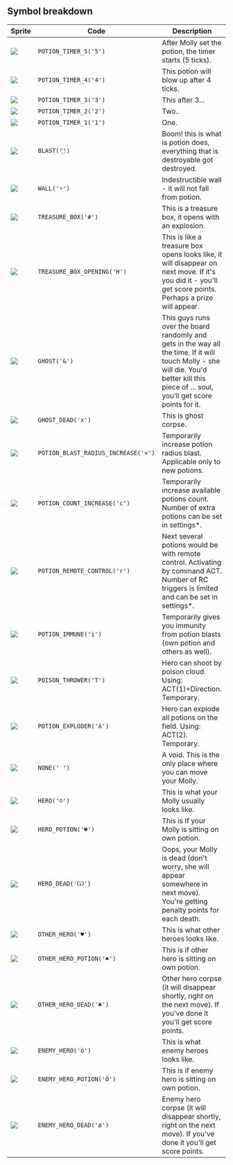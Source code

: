 <meta charset="UTF-8">

## Symbol breakdown
| Sprite | Code | Description |
| -------- | -------- | -------- |
|<img src="/codenjoy-contest/resources/mollymage/sprite/potion_timer_5.png" style="height:auto;" /> | `POTION_TIMER_5('5')` | After Molly set the potion, the timer starts (5 ticks). | 
|<img src="/codenjoy-contest/resources/mollymage/sprite/potion_timer_4.png" style="height:auto;" /> | `POTION_TIMER_4('4')` | This potion will blow up after 4 ticks. | 
|<img src="/codenjoy-contest/resources/mollymage/sprite/potion_timer_3.png" style="height:auto;" /> | `POTION_TIMER_3('3')` | This after 3... | 
|<img src="/codenjoy-contest/resources/mollymage/sprite/potion_timer_2.png" style="height:auto;" /> | `POTION_TIMER_2('2')` | Two.. | 
|<img src="/codenjoy-contest/resources/mollymage/sprite/potion_timer_1.png" style="height:auto;" /> | `POTION_TIMER_1('1')` | One. | 
|<img src="/codenjoy-contest/resources/mollymage/sprite/blast.png" style="height:auto;" /> | `BLAST('҉')` | Boom! this is what is potion does, everything that is destroyable got destroyed. | 
|<img src="/codenjoy-contest/resources/mollymage/sprite/wall.png" style="height:auto;" /> | `WALL('☼')` | Indestructible wall - it will not fall from potion. | 
|<img src="/codenjoy-contest/resources/mollymage/sprite/treasure_box.png" style="height:auto;" /> | `TREASURE_BOX('#')` | This is a treasure box, it opens with an explosion. | 
|<img src="/codenjoy-contest/resources/mollymage/sprite/treasure_box_opening.png" style="height:auto;" /> | `TREASURE_BOX_OPENING('H')` | This is like a treasure box opens looks like, it will disappear on next move. If it's you did it - you'll get score points. Perhaps a prize will appear. | 
|<img src="/codenjoy-contest/resources/mollymage/sprite/ghost.png" style="height:auto;" /> | `GHOST('&')` | This guys runs over the board randomly and gets in the way all the time. If it will touch Molly - she will die. You'd better kill this piece of ... soul, you'll get score points for it. | 
|<img src="/codenjoy-contest/resources/mollymage/sprite/ghost_dead.png" style="height:auto;" /> | `GHOST_DEAD('x')` | This is ghost corpse. | 
|<img src="/codenjoy-contest/resources/mollymage/sprite/potion_blast_radius_increase.png" style="height:auto;" /> | `POTION_BLAST_RADIUS_INCREASE('+')` | Temporarily increase potion radius blast. Applicable only to new potions. | 
|<img src="/codenjoy-contest/resources/mollymage/sprite/potion_count_increase.png" style="height:auto;" /> | `POTION_COUNT_INCREASE('c')` | Temporarily increase available potions count. Number of extra potions can be set in settings*. | 
|<img src="/codenjoy-contest/resources/mollymage/sprite/potion_remote_control.png" style="height:auto;" /> | `POTION_REMOTE_CONTROL('r')` | Next several potions would be with remote control. Activating by command ACT. Number of RC triggers is limited and can be set in settings*. | 
|<img src="/codenjoy-contest/resources/mollymage/sprite/potion_immune.png" style="height:auto;" /> | `POTION_IMMUNE('i')` | Temporarily gives you immunity from potion blasts (own potion and others as well). | 
|<img src="/codenjoy-contest/resources/mollymage/sprite/poison_thrower.png" style="height:auto;" /> | `POISON_THROWER('T')` | Hero can shoot by poison cloud. Using: ACT(1)+Direction. Temporary. | 
|<img src="/codenjoy-contest/resources/mollymage/sprite/potion_exploder.png" style="height:auto;" /> | `POTION_EXPLODER('A')` | Hero can explode all potions on the field. Using: ACT(2). Temporary. | 
|<img src="/codenjoy-contest/resources/mollymage/sprite/none.png" style="height:auto;" /> | `NONE(' ')` | A void. This is the only place where you can move your Molly. | 
|<img src="/codenjoy-contest/resources/mollymage/sprite/hero.png" style="height:auto;" /> | `HERO('☺')` | This is what your Molly usually looks like. | 
|<img src="/codenjoy-contest/resources/mollymage/sprite/hero_potion.png" style="height:auto;" /> | `HERO_POTION('☻')` | This is if your Molly is sitting on own potion. | 
|<img src="/codenjoy-contest/resources/mollymage/sprite/hero_dead.png" style="height:auto;" /> | `HERO_DEAD('Ѡ')` | Oops, your Molly is dead (don't worry, she will appear somewhere in next move). You're getting penalty points for each death. | 
|<img src="/codenjoy-contest/resources/mollymage/sprite/other_hero.png" style="height:auto;" /> | `OTHER_HERO('♥')` | This is what other heroes looks like. | 
|<img src="/codenjoy-contest/resources/mollymage/sprite/other_hero_potion.png" style="height:auto;" /> | `OTHER_HERO_POTION('♠')` | This is if other hero is sitting on own potion. | 
|<img src="/codenjoy-contest/resources/mollymage/sprite/other_hero_dead.png" style="height:auto;" /> | `OTHER_HERO_DEAD('♣')` | Other hero corpse (it will disappear shortly, right on the next move). If you've done it you'll get score points. | 
|<img src="/codenjoy-contest/resources/mollymage/sprite/enemy_hero.png" style="height:auto;" /> | `ENEMY_HERO('ö')` | This is what enemy heroes looks like. | 
|<img src="/codenjoy-contest/resources/mollymage/sprite/enemy_hero_potion.png" style="height:auto;" /> | `ENEMY_HERO_POTION('Ö')` | This is if enemy hero is sitting on own potion. | 
|<img src="/codenjoy-contest/resources/mollymage/sprite/enemy_hero_dead.png" style="height:auto;" /> | `ENEMY_HERO_DEAD('ø')` | Enemy hero corpse (it will disappear shortly, right on the next move). If you've done it you'll get score points. | 
